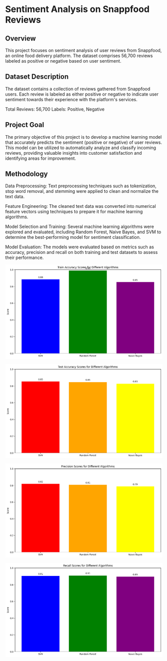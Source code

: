 # Sentiment Analysis on Snappfood Reviews

## Overview
This project focuses on sentiment analysis of user reviews from Snappfood, an online food delivery platform. The dataset comprises 56,700 reviews labeled as positive or negative based on user sentiment.

## Dataset Description
The dataset contains a collection of reviews gathered from Snappfood users. Each review is labeled as either positive or negative to indicate user sentiment towards their experience with the platform's services.

Total Reviews: 56,700
Labels: Positive, Negative

## Project Goal
The primary objective of this project is to develop a machine learning model that accurately predicts the sentiment (positive or negative) of user reviews. This model can be utilized to automatically analyze and classify incoming reviews, providing valuable insights into customer satisfaction and identifying areas for improvement.

## Methodology
Data Preprocessing: Text preprocessing techniques such as tokenization, stop word removal, and stemming were applied to clean and normalize the text data.

Feature Engineering: The cleaned text data was converted into numerical feature vectors using techniques to prepare it for machine learning algorithms.

Model Selection and Training: Several machine learning algorithms were explored and evaluated, including Random Forest, Naive Bayes, and SVM to determine the best-performing model for sentiment classification.

Model Evaluation: The models were evaluated based on metrics such as accuracy, precision and recall on both training and test datasets to assess their performance.

![Train](https://github.com/MohammadMardi/Sentiment-Analysis/blob/main/TrainAccuracy.png)

![Test](https://github.com/MohammadMardi/Sentiment-Analysis/blob/main/TestAccuracy.png)

![Precision](https://github.com/MohammadMardi/Sentiment-Analysis/blob/main/Precision.png)

![Recall](https://github.com/MohammadMardi/Sentiment-Analysis/blob/main/Recall.png)
